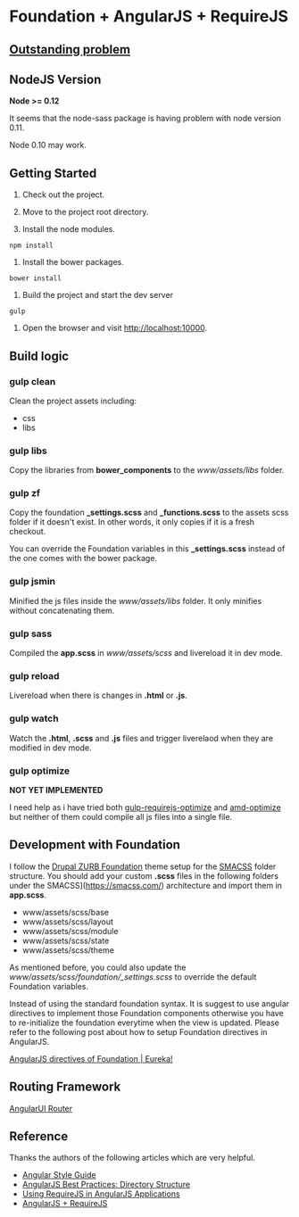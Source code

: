 # Foundation + AngularJS + RequireJS

## [Outstanding problem](#gulp-optimize)

## NodeJS Version

**Node >= 0.12**

It seems that the node-sass package is having problem with node version 0.11.

Node 0.10 may work.

## Getting Started

1. Check out the project.

1. Move to the project root directory.

1. Install the node modules.

  ```
  npm install
  ```

1. Install the bower packages.

  ```
  bower install
  ```

1. Build the project and start the dev server

  ```
  gulp
  ```

1. Open the browser and visit [http://localhost:10000](http://localhost:10000).

## Build logic

### gulp clean

Clean the project assets including:

* css
* libs

### gulp libs

Copy the libraries from **bower_components** to the *www/assets/libs* folder.

### gulp zf

Copy the foundation **_settings.scss** and **_functions.scss** to the assets scss folder if it doesn't exist. In other words, it only copies if it is a fresh checkout.

You can override the Foundation variables in this **_settings.scss** instead of the one comes with the bower package.

### gulp jsmin

Minified the js files inside the *www/assets/libs* folder. It only minifies without concatenating them.

### gulp sass

Compiled the **app.scss** in *www/assets/scss* and livereload it in dev mode.

### gulp reload

Livereload when there is changes in **.html** or **.js**.

### gulp watch

Watch the **.html**, **.scss** and **.js** files and trigger liverelaod when they are modified in dev mode.

### gulp optimize

**NOT YET IMPLEMENTED**

I need help as i have tried both [gulp-requirejs-optimize](https://www.npmjs.com/package/gulp-requirejs-optimize) and [amd-optimize](https://github.com/scalableminds/amd-optimize) but neither of them could compile all js files into a single file.

## Development with Foundation

I follow the [Drupal ZURB Foundation](https://www.drupal.org/project/zurb_foundation) theme setup for the [SMACSS](https://smacss.com/) folder structure. You should add your custom **.scss** files in the following folders under the SMACSS](https://smacss.com/) architecture and import them in **app.scss**.

* www/assets/scss/base
* www/assets/scss/layout
* www/assets/scss/module
* www/assets/scss/state
* www/assets/scss/theme

As mentioned before, you could also update the *www/assets/scss/foundation/_settings.scss* to override the default Foundation variables.

Instead of using the standard foundation syntax. It is suggest to use angular directives to implement those Foundation components otherwise you have to re-initialize the foundation everytime when the view is updated. Please refer to the following post about how to setup Foundation directives in AngularJS.

[AngularJS directives of Foundation | Eureka!](http://eureka.ykyuen.info/2014/07/17/angularjs-directives-of-foundation/)

## Routing Framework

[AngularUI Router](https://github.com/angular-ui/ui-router)

## Reference

Thanks the authors of the following articles which are very helpful.

* [Angular Style Guide](https://github.com/johnpapa/angular-styleguide)
* [AngularJS Best Practices: Directory Structure](https://scotch.io/tutorials/angularjs-best-practices-directory-structure)
* [Using RequireJS in AngularJS Applications](http://www.sitepoint.com/using-requirejs-angularjs-applications/)
* [AngularJS + RequireJS](https://www.startersquad.com/blog/angularjs-requirejs/)

